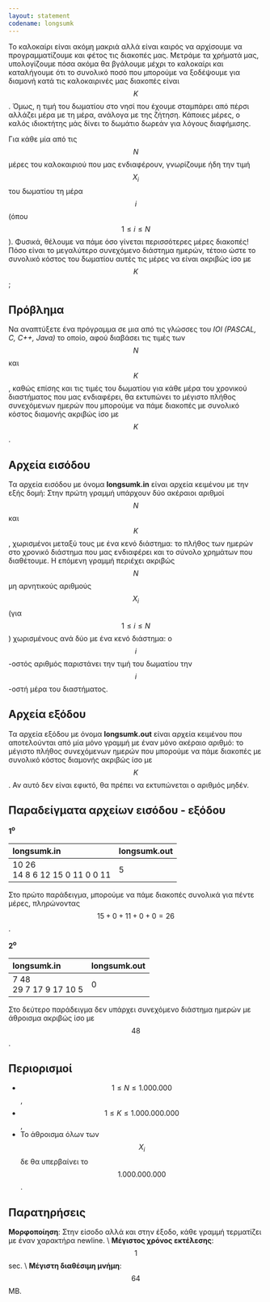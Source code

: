 ```yaml
---
layout: statement
codename: longsumk
---
```


Το καλοκαίρι είναι ακόμη μακριά αλλά είναι καιρός να αρχίσουμε να προγραμματίζουμε και φέτος τις διακοπές μας. Μετράμε τα χρήματά μας, υπολογίζουμε πόσα ακόμα θα βγάλουμε μέχρι το καλοκαίρι και καταλήγουμε ότι το συνολικό ποσό που μπορούμε να ξοδέψουμε για διαμονή κατά τις καλοκαιρινές μας διακοπές είναι $$K$$. Όμως, η τιμή του δωματίου στο νησί που έχουμε σταμπάρει από πέρσι αλλάζει μέρα με τη μέρα, ανάλογα με της ζήτηση. Κάποιες μέρες, ο καλός ιδιοκτήτης μάς δίνει το δωμάτιο δωρεάν για λόγους διαφήμισης. 

Για κάθε μία από τις $$N$$ μέρες του καλοκαιριού που μας ενδιαφέρουν, γνωρίζουμε ήδη την τιμή $$X_i$$ του δωματίου τη μέρα $$i$$ (όπου $$1 \le i \le N$$). Φυσικά, θέλουμε να πάμε όσο γίνεται περισσότερες μέρες διακοπές! Πόσο είναι το μεγαλύτερο συνεχόμενο διάστημα ημερών, τέτοιο ώστε το συνολικό κόστος του δωματίου αυτές τις μέρες να είναι ακριβώς ίσο με $$K$$;

## Πρόβλημα

Nα αναπτύξετε ένα πρόγραμμα σε μια από τις γλώσσες του *IOI (PASCAL, C, C++, Java)* το οποίο, αφού διαβάσει τις τιμές των $$N$$ και $$K$$, καθώς επίσης και τις τιμές του δωματίου για κάθε μέρα του χρονικού διαστήματος που μας ενδιαφέρει, θα εκτυπώνει το μέγιστο πλήθος συνεχόμενων ημερών που μπορούμε να πάμε διακοπές με συνολικό κόστος διαμονής ακριβώς ίσο με $$K$$.

## Αρχεία εισόδου

Τα αρχεία εισόδου με όνομα **longsumk.in** είναι αρχεία κειμένου με την εξής δομή: Στην πρώτη γραμμή υπάρχουν δύο ακέραιοι αριθμοί $$N$$ και $$K$$, χωρισμένοι μεταξύ τους με ένα κενό διάστημα: το πλήθος των ημερών στο χρονικό διάστημα που μας ενδιαφέρει και το σύνολο χρημάτων που διαθέτουμε. Η επόμενη γραμμή περιέχει ακριβώς $$N$$ μη αρνητικούς αριθμούς $$X_i$$ (για $$1 \le i \le N$$) χωρισμένους ανά δύο με ένα κενό διάστημα: ο $$i$$-οστός αριθμός παριστάνει την τιμή του δωματίου την $$i$$-οστή μέρα του διαστήματος.

## Αρχεία εξόδου

Τα αρχεία εξόδου με όνομα **longsumk.out** είναι αρχεία κειμένου που αποτελούνται από μία μόνο γραμμή με έναν μόνο ακέραιο αριθμό: το μέγιστο πλήθος συνεχόμενων ημερών που μπορούμε να πάμε διακοπές με συνολικό κόστος διαμονής ακριβώς ίσο με $$K$$. Αν αυτό δεν είναι εφικτό, θα πρέπει να εκτυπώνεται ο αριθμός μηδέν.

## Παραδείγματα αρχείων εισόδου - εξόδου

**1<sup>o</sup>**

| **longsumk.in**      | **longsumk.out** |
| :--- | :--- |
| 10 26 <br> 14 8 6 12 15 0 11 0 0 11 | 5 |

Στο πρώτο παράδειγμα, μπορούμε να πάμε διακοπές συνολικά για πέντε μέρες, πληρώνοντας $$15+0+11+0+0=26$$.


**2<sup>o</sup>**

| **longsumk.in**      | **longsumk.out** |
| :--- | :--- |
| 7 48 <br> 29 7 17 9 17 10 5 | 0 |

Στο δεύτερο παράδειγμα δεν υπάρχει συνεχόμενο διάστημα ημερών με άθροισμα ακριβώς ίσο με $$48$$.

## Περιορισμοί

* $$1 \leq N \leq 1.000.000$$,
* $$1 \leq K \leq 1.000.000.000$$,
* Το άθροισμα όλων των $$X_i$$ δε θα υπερβαίνει το $$1.000.000.000$$.


## Παρατηρήσεις

**Μορφοποίηση**: Στην είσοδο αλλά και στην έξοδο, κάθε γραμμή τερματίζει με έναν χαρακτήρα newline. \\
**Μέγιστος χρόνος εκτέλεσης**: $$1$$ sec. \\
**Μέγιστη διαθέσιμη μνήμη**: $$64$$ MB.
